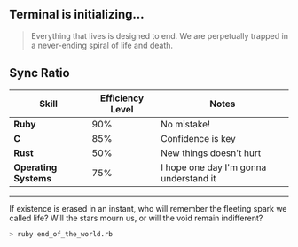 ## Terminal is initializing...

> Everything that lives is designed to end. We are perpetually trapped in a never-ending spiral of life and death.

Sync Ratio
-----------------------------------------
| Skill              | Efficiency Level | Notes                          |
|---------------------|------------------|--------------------------------|
| **Ruby**           | 90%              | No mistake! |
| **C**              | 85%              | Confidence is key      |
| **Rust**           | 50%              | New things doesn't hurt  |
| **Operating Systems** | 75%           | I hope one day I'm gonna understand it      |
-----------------------------------------

If existence is erased in an instant, who will remember the fleeting spark we called life? 
Will the stars mourn us, or will the void remain indifferent?

``` bash
> ruby end_of_the_world.rb
```
